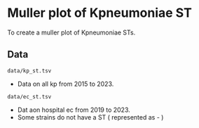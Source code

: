 # Muller plot of Kpneumoniae ST

To create a muller plot of Kpneumoniae STs. 

## Data
```
data/kp_st.tsv
```
* Data on all kp from 2015 to 2023.

```
data/ec_st.tsv
```
* Dat aon hospital ec from 2019 to 2023.
* Some strains do not have a ST ( represented as - )


